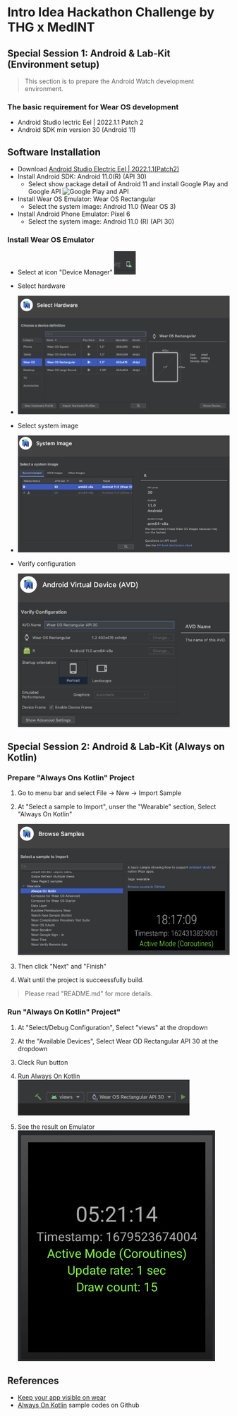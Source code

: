# Intro Idea Hackathon Challenge by THG x MedINT

## Special Session 1:  Android & Lab-Kit (Environment setup)

> This section is to prepare the Android Watch development environment.
### The basic requirement for Wear OS development
- Android Studio lectric Eel | 2022.1.1 Patch 2
- Android SDK min version 30 (Android 11)


## Software Installation
- Download [Android Studio Electric Eel | 2022.1.1(Patch2)](https://developer.android.com/studio?gclid=Cj0KCQjwlPWgBhDHARIsAH2xdNfvdH5EMEdGkqUGXwW89EqSO6DGgllXc1X19QPRL1eULS8USLOWCyYaAj1eEALw_wcB&gclsrc=aw.ds)
- Install Android SDK: Android 11.0(R) (API 30) 
  - Select show package detail of Android 11 and install Google Play and Google API
    ![Google Play and API](https://github.com/lalitanar/healthtechHackathon/blob/main/pic08.png)
- Install Wear OS Emulator: Wear OS Rectangular
  - Select the system image: Android 11.0 (Wear OS 3) 
- Install Android Phone Emulator: Pixel 6
  - Select the system image: Android 11.0 (R) (API 30)

   

### Install Wear OS Emulator
- Select at icon "Device Manager"
  ![Device Manager](https://github.com/lalitanar/healthtechHackathon/blob/main/pic01.png)
-  Select hardware
-  
   ![Select Hardware](https://github.com/lalitanar/healthtechHackathon/blob/main/pic02.png)
   
-  Select system image 
-  
   ![System Image](https://github.com/lalitanar/healthtechHackathon/blob/main/pic03.png)
   
-  Verify configuration

   ![Verify Configuration](https://github.com/lalitanar/healthtechHackathon/blob/main/pic04.png)
   

## Special Session 2:  Android & Lab-Kit (Always on Kotlin)

### Prepare "Always Ons Kotlin" Project

1. Go to menu bar and select File -> New -> Import Sample
2. At "Select a sample to Import", unser the "Wearable" section, Select "Always On Kotlin"

   ![Always On Kotlin](https://github.com/lalitanar/healthtechHackathon/blob/main/pic05.png)
   
3. Then click "Next" and "Finish"
4. Wait until the project is succeessfully build.
> Please read "README.md" for more details.

### Run "Always On Kotlin" Project"
1. At "Select/Debug Configuration", Select "views" at the dropdown
2. At the "Available Devices", Select Wear OD Rectangular API 30 at the dropdown
3. Cleck Run button
4. Run Always On Kotlin
   ![Run Always On Kotlin](https://github.com/lalitanar/healthtechHackathon/blob/main/pic06.png)
   

5. See the result on Emulator
   ![Always On Kotlin application](https://github.com/lalitanar/healthtechHackathon/blob/main/pic07.png)
   
## References
- [Keep your app visible on wear](https://developer.android.com/training/wearables/views/always-on)
- [Always On Kotlin](https://github.com/android/wear-os-samples/tree/master/AlwaysOnKotlin) sample codes on Github
